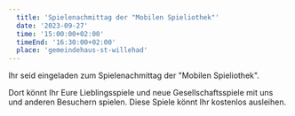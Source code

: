 ```yaml
---
  title: 'Spielenachmittag der "Mobilen Spieliothek"'
  date: '2023-09-27'
  time: '15:00:00+02:00'
  timeEnd: '16:30:00+02:00'
  place: 'gemeindehaus-st-willehad'
---
```


Ihr seid eingeladen zum Spielenachmittag der "Mobilen Spieliothek".

Dort könnt Ihr Eure Lieblingsspiele und neue Gesellschaftsspiele mit uns und anderen Besuchern spielen.
Diese Spiele könnt Ihr kostenlos ausleihen.
